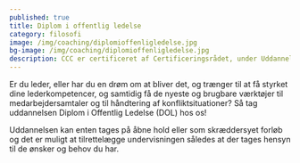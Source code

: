 ```yaml
---
published: true
title: Diplom i offentlig ledelse
category: filosofi
image: /img/coaching/diplomioffenligledelse.jpg
bg-image: /img/coaching/diplomioffenligledelse.jpg
description: CCC er certificeret af Certificeringsrådet, under Uddannelses- og Forskningsministeriet, og udbyder en række fag på uddannelsen Diplom i offentlig ledelse. Hos os er uddannelsen fleksibel – du bestemmer selv hvornår du ønsker at starte og i hvilken rækkefølge du tager fagene.
---
```


Er du leder, eller har du en drøm om at bliver det, og trænger til at få styrket dine lederkompetencer, og samtidig få de nyeste og brugbare værktøjer til medarbejdersamtaler og til håndtering af konfliktsituationer? Så tag uddannelsen Diplom i Offentlig Ledelse (DOL) hos os!

Uddannelsen kan enten tages på åbne hold eller som skræddersyet forløb og det er muligt at tilrettelægge undervisningen således at der tages hensyn til de ønsker og behov du har.